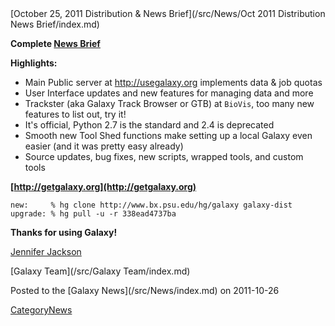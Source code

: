 <div class='newsItemHeader'>[October 25, 2011 Distribution & News Brief](/src/News/Oct 2011 Distribution News Brief/index.md)</div>

**Complete [News Brief](/src/DevNewsBriefs/2011_10_25/index.md)**

**Highlights:**

* Main Public server at http://usegalaxy.org implements data & job quotas
* User Interface updates and new features for managing data and more
* Trackster (aka Galaxy Track Browser or GTB) at `BioVis`, too many new features to list out, try it!
* It's official, Python 2.7 is the standard and 2.4 is deprecated 
* Smooth new Tool Shed functions make setting up a local Galaxy even easier (and it was pretty easy already)
* Source updates, bug fixes, new scripts, wrapped tools, and custom tools

**[http://getgalaxy.org](http://getgalaxy.org)**
```
new:     % hg clone http://www.bx.psu.edu/hg/galaxy galaxy-dist
upgrade: % hg pull -u -r 338ead4737ba
```


**Thanks for using Galaxy!**

[Jennifer Jackson](/src/JenniferJackson/index.md)

[Galaxy Team](/src/Galaxy Team/index.md)


<div class='newsItemFooter'>Posted to the [Galaxy News](/src/News/index.md) on 2011-10-26</div>

[CategoryNews](/src/CategoryNews/index.md)

